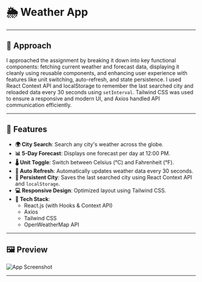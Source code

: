 # 🌦️ Weather App

---

## 🧠 Approach

I approached the assignment by breaking it down into key functional components: fetching current weather and forecast data, displaying it cleanly using reusable components, and enhancing user experience with features like unit switching, auto-refresh, and state persistence. I used React Context API and localStorage to remember the last searched city and reloaded data every 30 seconds using `setInterval`. Tailwind CSS was used to ensure a responsive and modern UI, and Axios handled API communication efficiently.

---

## 🔧 Features

- **🌍 City Search**: Search any city's weather across the globe.
- **📊 5-Day Forecast**: Displays one forecast per day at 12:00 PM.
- **🌡️ Unit Toggle**: Switch between Celsius (°C) and Fahrenheit (°F).
- **🔁 Auto Refresh**: Automatically updates weather data every 30 seconds.
- **💾 Persistent City**: Saves the last searched city using React Context API and `localStorage`.
- **💻 Responsive Design**: Optimized layout using Tailwind CSS.
- **🚀 Tech Stack**:
  - React.js (with Hooks & Context API)
  - Axios
  - Tailwind CSS
  - OpenWeatherMap API

---

## 🖼️ Preview

![App Screenshot](https://ibb.co/bjFzSstG) <!-- Add or replace with your actual image -->

---
